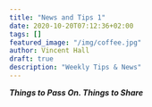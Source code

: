 ```yaml
---
title: "News and Tips 1"
date: 2020-10-20T07:12:36+02:00
tags: []
featured_image: "/img/coffee.jpg"
author: Vincent Hall
draft: true
description: "Weekly Tips & News"
---
```

***Things to Pass On.  Things to Share***